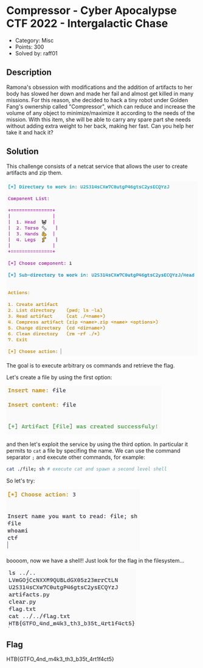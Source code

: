# Compressor - Cyber Apocalypse CTF 2022 - Intergalactic Chase

- Category: Misc
- Points: 300
- Solved by: raff01

## Description

Ramona's obsession with modifications and the addition of artifacts to her body has slowed her down and made her fail and almost get killed in many missions. For this reason, she decided to hack a tiny robot under Golden Fang's ownership called "Compressor", which can reduce and increase the volume of any object to minimize/maximize it according to the needs of the mission. With this item, she will be able to carry any spare part she needs without adding extra weight to her back, making her fast. Can you help her take it and hack it?

## Solution

This challenge consists of a netcat service that allows the user to create artifacts and zip them.

![1](pictures/1.png)

The goal is to execute arbitrary os commands and retrieve the flag. 

Let's create a file by using the first option:

![2](pictures/2.png)

and then let's exploit the service by using the third option. In particular it permits to `cat` a file by specifing the name. We can use the  command separator `;` and execute other commands, for example:

``` bash
cat ./file; sh # execute cat and spawn a second level shell
```

So let's try:

![3](pictures/3.PNG)


boooom, now we have a shell!! Just look for the flag in the filesystem...

![4](pictures/4.PNG)


## Flag

HTB{GTFO_4nd_m4k3_th3_b35t_4rt1f4ct5}

